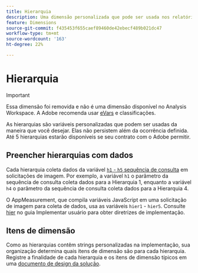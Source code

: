```yaml
---
title: Hierarquia
description: Uma dimensão personalizada que pode ser usada nos relatórios.
feature: Dimensions
source-git-commit: f435453f655caef89460de42ebecf489b021dc47
workflow-type: tm+mt
source-wordcount: '163'
ht-degree: 22%

---
```


# Hierarquia

>[!IMPORTANT]
>
>Essa dimensão foi removida e não é uma dimensão disponível no Analysis Workspace. A Adobe recomenda usar [eVars](evar.md) e classificações.

As hierarquias são variáveis personalizadas que podem ser usadas da maneira que você desejar. Elas não persistem além da ocorrência definida. Até 5 hierarquias estarão disponíveis se seu contrato com o Adobe permitir.

## Preencher hierarquias com dados

Cada hierarquia coleta dados da variável [`h1` - `h5` sequência de consulta](/help/implement/validate/query-parameters.md) em solicitações de imagem. Por exemplo, a variável `h1` o parâmetro da sequência de consulta coleta dados para a Hierarquia 1, enquanto a variável `h4` o parâmetro da sequência de consulta coleta dados para a Hierarquia 4.

O AppMeasurement, que compila variáveis JavaScript em uma solicitação de imagem para coleta de dados, usa as variáveis `hier1` - `hier5`. Consulte [hier](/help/implement/vars/page-vars/hier.md) no guia Implementar usuário para obter diretrizes de implementação.

## Itens de dimensão

Como as hierarquias contêm strings personalizadas na implementação, sua organização determina quais itens de dimensão são para cada hierarquia. Registre a finalidade de cada hierarquia e os itens de dimensão típicos em uma [documento de design da solução](/help/implement/prepare/solution-design.md).
